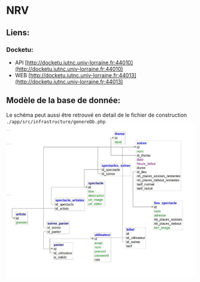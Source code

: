 # NRV
## Liens:
### Docketu:
- API [http://docketu.iutnc.univ-lorraine.fr:44010](http://docketu.iutnc.univ-lorraine.fr:44010)
- WEB [http://docketu.iutnc.univ-lorraine.fr:44013](http://docketu.iutnc.univ-lorraine.fr:44013)

## Modèle de la base de donnée:
Le schéma peut aussi être retrouvé en detail de le fichier de construction `./app/src/infrastructure/genereDb.php`
![Schema de la base sql](./schema.jpg "Schema de la base sql")

